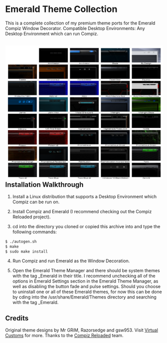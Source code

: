 Emerald Theme Collection
========================
This is a complete collection of my premium theme ports for the Emerald Compiz Window Decorator. Compatible Desktop Environments: Any Desktop Environment which can run Compiz.

![Emerald_Theme_Collection](https://github.com/OliverKurz/emerald-theme-collection/raw/master/images/Preview.png)
Installation Walkthrough
------------------------
1. Install a Linux distribution that supports a Desktop Environment which Compiz can be run on.

2. Install Compiz and Emerald (I recommend checking out the Compiz Reloaded project).

3. cd into the directory you cloned or copied this archive into and type the following commands:

```
$ ./autogen.sh
$ make
$ sudo make install
```

4. Run Compiz and run Emerald as the Window Decoration.

5. Open the Emerald Theme Manager and there should be system themes with the tag _Emerald in their title. I recommend unchecking all of the options in Emerald Settings section in the Emerald Theme Manager, as well as disabling the button fade and pulse settings. Should you choose to uninstall one or all of these Emerald themes, for now this can be done by cding into the /usr/share/Emerald/Themes directory and searching with the tag _Emerald.

Credits
--------
Original theme designs by Mr GRiM, Razorsedge and gsw953.
Visit [Virtual Customs](http://virtualcustoms.net/forum.php) for more.
Thanks to the [Compiz Reloaded](https://github.com/compiz-reloaded) team.